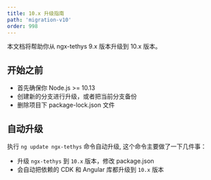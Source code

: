 ```yaml
---
title: 10.x 升级指南
path: 'migration-v10'
order: 998
---
```


本文档将帮助你从 ngx-tethys 9.x 版本升级到 10.x 版本。

## 开始之前

- 首先确保你 Node.js >= 10.13
- 创建新的分支进行升级，或者把当前分支备份
- 删除项目下 package-lock.json 文件

## 自动升级
 执行 `ng update ngx-tethys` 命令自动升级, 这个命令主要做了一下几件事：
- 升级 `ngx-tethys` 到 `10.x` 版本，修改 package.json
- 会自动把依赖的 CDK 和 Angular 库都升级到 `10.x` 版本

